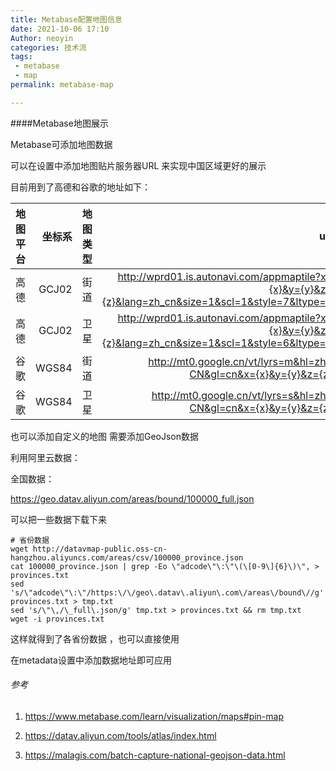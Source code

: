 ```yaml
---
title: Metabase配置地图信息
date: 2021-10-06 17:10
Author: neoyin
categories: 技术流
tags:
 - metabase
 - map
permalink: metabase-map

---
```


####Metabase地图展示

Metabase可添加地图数据 

可以在设置中添加地图贴片服务器URL 来实现中国区域更好的展示

目前用到了高德和谷歌的地址如下：

| 地图平台 | 坐标系 | 地图类型 |                                                          url |
| -------: | -----: | -------: | -----------------------------------------------------------: |
|     高德 |  GCJ02 |     街道 | http://wprd01.is.autonavi.com/appmaptile?x={x}&y={y}&z={z}&lang=zh_cn&size=1&scl=1&style=7&ltype=0 |
|     高德 |  GCJ02 |     卫星 | http://wprd01.is.autonavi.com/appmaptile?x={x}&y={y}&z={z}&lang=zh_cn&size=1&scl=1&style=6&ltype=0 |
|     谷歌 |  WGS84 |     街道 | http://mt0.google.cn/vt/lyrs=m&hl=zh-CN&gl=cn&x={x}&y={y}&z={z} |
|     谷歌 |  WGS84 |     卫星 | http://mt0.google.cn/vt/lyrs=s&hl=zh-CN&gl=cn&x={x}&y={y}&z={z} |

也可以添加自定义的地图 需要添加GeoJson数据

利用阿里云数据：

全国数据：

https://geo.datav.aliyun.com/areas/bound/100000_full.json

可以把一些数据下载下来

```shell
# 省份数据
wget http://datavmap-public.oss-cn-hangzhou.aliyuncs.com/areas/csv/100000_province.json
cat 100000_province.json | grep -Eo \"adcode\"\:\"\(\[0-9\]{6}\)\", > provinces.txt
sed 's/\"adcode\"\:\"/https:\/\/geo\.datav\.aliyun\.com\/areas\/bound\//g' provinces.txt > tmp.txt
sed 's/\"\,/\_full\.json/g' tmp.txt > provinces.txt && rm tmp.txt
wget -i provinces.txt

```

这样就得到了各省份数据 ，也可以直接使用

在metadata设置中添加数据地址即可应用



###### 参考

1. <https://www.metabase.com/learn/visualization/maps#pin-map>

2. <https://datav.aliyun.com/tools/atlas/index.html>
3. https://malagis.com/batch-capture-national-geojson-data.html



